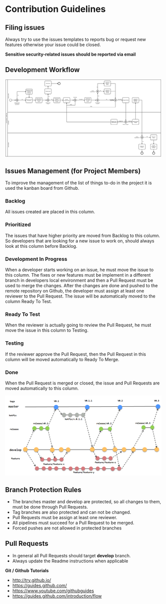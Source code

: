 # Contribution Guidelines

## Filing issues
                            
Always try to use the issues templates to reports bug or request new features otherwise your issue could be closed. 

__Sensitive security-related issues should be reported via email__

## Development Workflow

![Dev-Workflow](./docs/media/img/dev-workflow.svg)

## Issues Management (for Project Members)

To improve the management of the list of things to-do in the project it is used the kanban board from Github.

### Backlog

All issues created are placed in this column.


### Prioritized

The issues that have higher priority are moved from Backlog to this column. So developers that are looking for a new issue to work on, should always look at this column before Backlog.


### Development In Progress

When a developer starts working on an issue, he must move the issue to this column. 
The fixes or new features must be implement in a different branch in developers local environment and then a Pull Request must be used to merge the changes. After the changes are done and pushed to the remote repository on Github, the developer must assign at least one reviewer to the Pull Request. The issue will be automatically moved to the column Ready To Test.


### Ready To Test

When the reviewer is actually going to review the Pull Request, he must move the issue in this column to Testing.


### Testing

If the reviewer approve the Pull Request, then the Pull Request in this column will be moved automatically to Ready To Merge.



### Done

When the Pull Request is merged or closed, the issue and Pull Requests are moved automatically to this column. 


![Git Workflow](docs/media/img/git-workflow.png)


## Branch Protection Rules

* The branches master and develop are protected, so all changes to them, must be done through Pull Requests. 
* Tag branches are also protected and can not be changed.
* Pull Requests must be assign at least one reviewer.
* All pipelines must succeed for a Pull Request to be merged.
* Forced pushes are not allowed in protected branches


## Pull Requests

* In general all Pull Requests should target __develop__ branch.
* Always update the Readme instructions when applicable


**Git / Github Tutorials**
* http://try.github.io/
* https://guides.github.com/
* https://www.youtube.com/githubguides
* https://guides.github.com/introduction/flow

